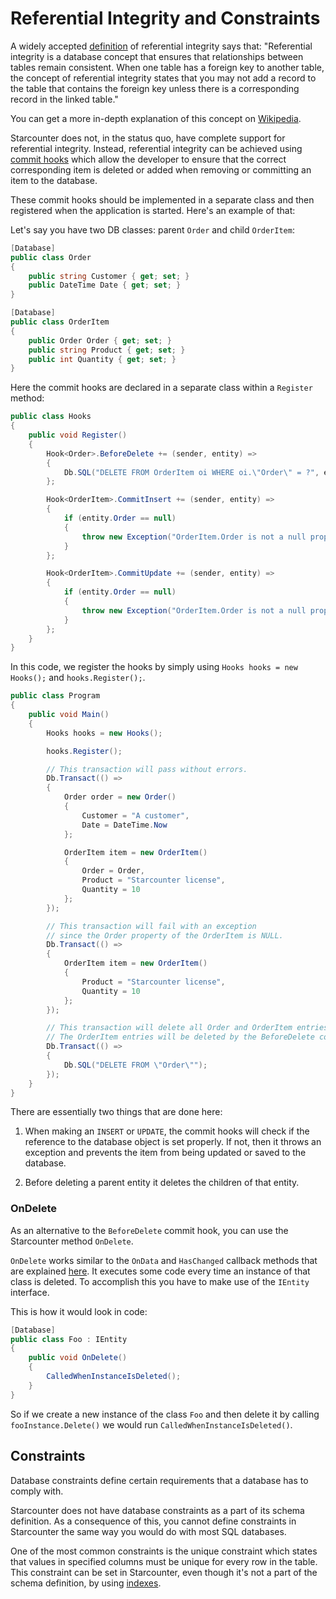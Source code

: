 # Referential Integrity and Constraints

A widely accepted <a href="http://databases.about.com/cs/administration/g/refintegrity.htm">definition</a> of referential integrity says that: "Referential integrity is a database concept that ensures that relationships between tables remain consistent. When one table has a foreign key to another table, the concept of referential integrity states that you may not add a record to the table that contains the foreign key unless there is a corresponding record in the linked table."

You can get a more in-depth explanation of this concept on <a href="https://en.wikipedia.org/wiki/Referential_integrity">Wikipedia</a>.

Starcounter does not, in the status quo, have complete support for referential integrity. Instead, referential integrity can be achieved using <a href="/guides/transactions/commit-hooks">commit hooks</a> which allow the developer to ensure that the correct corresponding item is deleted or added when removing or committing an item to the database.

These commit hooks should be implemented in a separate class and then registered when the application is started. Here's an example of that:

Let's say you have two DB classes: parent `Order` and child `OrderItem`:
```cs
[Database]
public class Order
{
    public string Customer { get; set; }
    public DateTime Date { get; set; }
}

[Database]
public class OrderItem
{
    public Order Order { get; set; }
    public string Product { get; set; }
    public int Quantity { get; set; }
}
```

Here the commit hooks are declared in a separate class within a <code>Register</code> method:
```cs
public class Hooks
{
    public void Register()
    {
        Hook<Order>.BeforeDelete += (sender, entity) =>
        {
            Db.SQL("DELETE FROM OrderItem oi WHERE oi.\"Order\" = ?", entity);
        };

        Hook<OrderItem>.CommitInsert += (sender, entity) =>
        {
            if (entity.Order == null)
            {
                throw new Exception("OrderItem.Order is not a null property");
            }
        };

        Hook<OrderItem>.CommitUpdate += (sender, entity) =>
        {
            if (entity.Order == null)
            {
                throw new Exception("OrderItem.Order is not a null property");
            }
        };
    }
}
```

In this code, we register the hooks by simply using `Hooks hooks = new Hooks();` and `hooks.Register();`.

```cs
public class Program 
{
    public void Main() 
    {
        Hooks hooks = new Hooks();

        hooks.Register();

        // This transaction will pass without errors.
        Db.Transact(() =>
        {
            Order order = new Order()
            {
                Customer = "A customer",
                Date = DateTime.Now
            };

            OrderItem item = new OrderItem()
            {
                Order = Order,
                Product = "Starcounter license",
                Quantity = 10       
            };
        });

        // This transaction will fail with an exception
        // since the Order property of the OrderItem is NULL.
        Db.Transact(() =>
        {
            OrderItem item = new OrderItem()
            {
                Product = "Starcounter license",
                Quantity = 10
            };
        });

        // This transaction will delete all Order and OrderItem entries.
        // The OrderItem entries will be deleted by the BeforeDelete commit hook on the Order class.
        Db.Transact(() =>
        {
            Db.SQL("DELETE FROM \"Order\"");
        });
    }
}
```
There are essentially two things that are done here:

1. When making an `INSERT` or `UPDATE`, the commit hooks will check if the reference to the database object is set properly. If not, then it throws an exception and prevents the item from being updated or saved to the database.

2. Before deleting a parent entity it deletes the children of that entity.

### OnDelete

As an alternative to the `BeforeDelete` commit hook, you can use the Starcounter method `OnDelete`.

`OnDelete` works similar to the `OnData` and `HasChanged` callback methods that are explained <a href="/guides/typed-json/callback-methods">here</a>. It executes some code every time an instance of that class is deleted. To accomplish this you have to make use of the `IEntity` interface.

This is how it would look in code:
```cs
[Database]
public class Foo : IEntity
{
    public void OnDelete()
    {
        CalledWhenInstanceIsDeleted();
    }
}
```
So if we create a new instance of the class `Foo` and then delete it by calling `fooInstance.Delete()` we would run `CalledWhenInstanceIsDeleted()`.

## Constraints

Database constraints define certain requirements that a database has to comply with.

Starcounter does not have database constraints as a part of its schema definition. As a consequence of this, you cannot define constraints in Starcounter the same way you would do with most SQL databases.

One of the most common constraints is the unique constraint which states that values in specified columns must be unique for every row in the table. This constraint can be set in Starcounter, even though it's not a part of the schema definition, by using [indexes](/guides/SQL/indexes).

